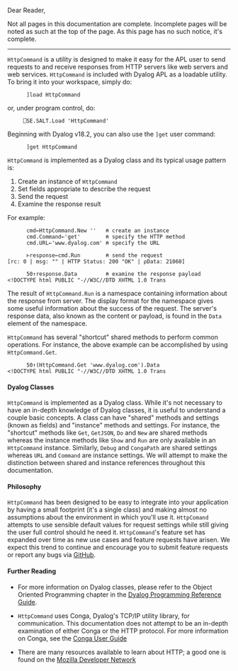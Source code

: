 Dear Reader,

Not all pages in this documentation are complete.  Incomplete pages will be noted as such at the top of the page.  As this page has no such notice, it's complete.

---

`HttpCommand` is a utility is designed to make it easy for the APL user to send requests to and receive responses from HTTP servers like web servers and web services. `HttpCommand` is included with Dyalog APL as a loadable utility. To bring it into your workspace, simply do:
```APL
      ]load HttpCommand
```
or, under program control, do:
```APL
     ⎕SE.SALT.Load 'HttpCommand' 
```
Beginning with Dyalog v18.2, you can also use the `]get` user command:
```APL
      ]get HttpCommand
```

`HttpCommand` is implemented as a Dyalog class and its typical usage pattern is:

1. Create an instance of `HttpCommand`
1. Set fields appropriate to describe the request
1. Send the request
1. Examine the response result

For example:
```APL
      cmd←HttpCommand.New ''   ⍝ create an instance
      cmd.Command←'get'        ⍝ specify the HTTP method 
      cmd.URL←'www.dyalog.com' ⍝ specify the URL

      ⊢response←cmd.Run        ⍝ send the request
[rc: 0 | msg: "" | HTTP Status: 200 "OK" | ⍴Data: 21060]

      50↑response.Data         ⍝ examine the response payload
<!DOCTYPE html PUBLIC "-//W3C//DTD XHTML 1.0 Trans      
```
The result of `HttpCommand.Run` is a namespace containing information about the response from server.  The display format for the namespace gives some useful information about the success of the request.  The server's response data, also known as the content or payload, is found in the `Data` element of the namespace.

`HttpCommand` has several "shortcut" shared methods to perform common operations. For instance, the above example can be accomplished by using `HttpCommand.Get`.

```APL
      50↑(HttpCommand.Get 'www.dyalog.com').Data
<!DOCTYPE html PUBLIC "-//W3C//DTD XHTML 1.0 Trans      
```
#### Dyalog Classes
`HttpCommand` is implemented as a Dyalog class. While it's not necessary to have an in-depth knowledge of Dyalog classes, it is useful to understand a couple basic concepts. A class can have "shared" methods and settings (known as fields) and "instance" methods and settings. For instance, the "shortcut" methods like `Get`, `GetJSON`, `Do` and `New` are shared methods whereas the instance methods like `Show` and `Run` are only available in an `HttpCommand` instance. Similarly, `Debug` and `CongaPath` are shared settings whereas `URL` and `Command` are instance settings. We will attempt to make the distinction between shared and instance references throughout this documentation.
#### Philosophy
`HttpCommand` has been designed to be easy to integrate into your application by having a small footprint (it's a single class) and making almost no assumptions about the environment in which you'll use it. `HttpComand` attempts to use sensible default values for request settings while still giving the user full control should he need it.  `HttpCommand`'s feature set has expanded over time as new use cases and feature requests have arisen. We expect this trend to continue and encourage you to submit feature requests or report any bugs via [GitHub](https://github.com/Dyalog/HttpCommand/issues).

#### Further Reading
* For more information on Dyalog classes, please refer to the Object Oriented Programming chapter in the [Dyalog Programming Reference Guide](https://docs.dyalog.com/latest/Dyalog%20Programming%20Reference%20Guide.pdf). 

* `HttpCommand` uses Conga, Dyalog's TCP/IP utility library, for communication. This documentation does not attempt to be an in-depth examination of either Conga or the HTTP protocol. For more information on Conga, see the [Conga User Guide](https://docs.dyalog.com/latest/Conga%20User%20Guide.pdf)
* There are many resources available to learn about HTTP; a good one is found on the [Mozilla Developer Network](https://developer.mozilla.org/en-US/docs/Web/HTTP)